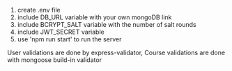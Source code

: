 1) create .env file
2) include DB_URL variable with your own mongoDB link
3) include BCRYPT_SALT variable with the number of salt rounds
4) include JWT_SECRET variable
5) use 'npm run start' to run the server

User validations are done by express-validator,
Course validations are done with mongoose build-in validator